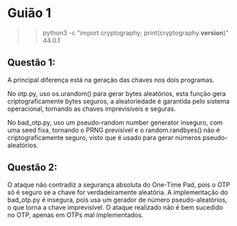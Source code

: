 # Guião 1

>> python3 -c "import cryptography; print(cryptography.__version__)"
44.0.1

## Questão 1:

A principal diferença está na geração das chaves nos dois programas.

No otp.py, uso os.urandom() para gerar bytes aleatórios, esta função gera criptograficamente bytes seguros, a aleatoriedade é garantida pelo sistema operacional, tornando as chaves imprevisíveis e seguras.

No bad_otp.py, uso um pseudo-random number generator inseguro, com uma seed fixa, tornando o PRNG previsível e o random.randbyes() não é criptograficamente seguro, visto que é usado para gerar números pseudo-aleatórios.

## Questão 2:

O ataque não contradiz a segurança absoluta do One-Time Pad, pois o OTP só é seguro se a chave for verdadeiramente aleatória. A implementação do bad_otp.py é insegura, pois usa um gerador de número pseudo-aleatórios, o que torna a chave imprevisível.
O ataque realizado não é bem sucedido no OTP, apenas em OTPs mal implementados.